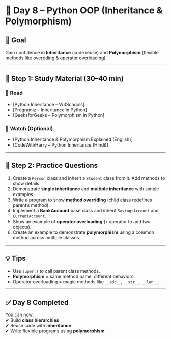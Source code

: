 # 🌟 Day 8 – Python OOP (Inheritance & Polymorphism)

## 🎯 Goal  
Gain confidence in **Inheritance** (code reuse) and **Polymorphism** (flexible methods like overriding & operator overloading).  

---

## 📖 Step 1: Study Material (30–40 min)  

### 🔹 Read  
- [Python Inheritance – W3Schools]
- [Programiz – Inheritance in Python]
- [GeeksforGeeks – Polymorphism in Python]

### 🔹 Watch (Optional)  
- [Python Inheritance & Polymorphism Explained (English)]
- [CodeWithHarry – Python Inheritance (Hindi)]

---

## 📝 Step 2: Practice Questions  

1. Create a `Person` class and inherit a `Student` class from it. Add methods to show details.  
2. Demonstrate **single inheritance** and **multiple inheritance** with simple examples.  
3. Write a program to show **method overriding** (child class redefines parent’s method).  
4. Implement a **BankAccount** base class and inherit `SavingsAccount` and `CurrentAccount`.  
5. Show an example of **operator overloading** (`+` operator to add two objects).  
6. Create an example to demonstrate **polymorphism** using a common method across multiple classes.  

---

## 💡 Tips  
- Use `super()` to call parent class methods.  
- **Polymorphism** = same method name, different behaviors.  
- Operator overloading = magic methods like `__add__`, `__str__`, `__len__`.  

---

## ✅ Day 8 Completed  
You can now:  
✔ Build **class hierarchies**  
✔ Reuse code with **inheritance**  
✔ Write flexible programs using **polymorphism**  
